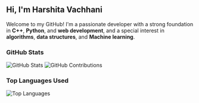 ## Hi, I'm Harshita Vachhani

Welcome to my GitHub! I'm a passionate developer with a strong foundation in **C++**, **Python**, and **web development**, and a special interest in **algorithms**, **data structures**, and **Machine learning**.

### GitHub Stats
![GitHub Stats](https://github-readme-stats.vercel.app/api?username=Harshita772&show_icons=true&theme=radical)
![GitHub Contributions](https://github-readme-streak-stats.herokuapp.com/?user=Harshita772&theme=tokyonight&hide_border=false)

### Top Languages Used
![Top Languages](https://github-readme-stats.vercel.app/api/top-langs/?username=Harshita772&layout=compact&theme=radical)
<!--
**Harshita772/Harshita772** is a ✨ _special_ ✨ repository because its `README.md` (this file) appears on your GitHub profile.

Here are some ideas to get you started:

- 🔭 I’m currently working on ...
- 🌱 I’m currently learning ...
- 👯 I’m looking to collaborate on ...
- 🤔 I’m looking for help with ...
- 💬 Ask me about ...
- 📫 How to reach me: ...
- 😄 Pronouns: ...
- ⚡ Fun fact: ...
-->

